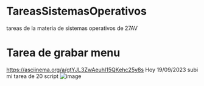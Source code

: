 # TareasSistemasOperativos
tareas de la materia de sistemas operativos de 27AV
# Tarea de grabar menu
https://asciinema.org/a/gtYJL3ZwAeuhI15QKehc25y8s
Hoy 19/09/2023 subi mi tarea de 20 script
![image](https://github.com/BrandonLopezDiaz/TareasSistemasOperativos/assets/116574142/4de750f9-cc2d-465c-b0c1-5a6a699f6b66)
